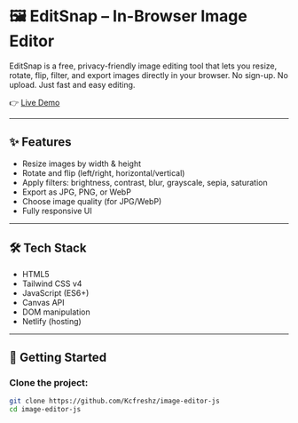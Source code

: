 # 🖼️ EditSnap – In-Browser Image Editor

EditSnap is a free, privacy-friendly image editing tool that lets you resize, rotate, flip, filter, and export images directly in your browser. No sign-up. No upload. Just fast and easy editing.

👉 [Live Demo](https://editsnap.netlify.app/)

---

## ✨ Features

- Resize images by width & height
- Rotate and flip (left/right, horizontal/vertical)
- Apply filters: brightness, contrast, blur, grayscale, sepia, saturation
- Export as JPG, PNG, or WebP
- Choose image quality (for JPG/WebP)
- Fully responsive UI

---

## 🛠 Tech Stack

- HTML5
- Tailwind CSS v4
- JavaScript (ES6+)
- Canvas API
- DOM manipulation
- Netlify (hosting)

---

## 🚀 Getting Started

### Clone the project:

```bash
git clone https://github.com/Kcfreshz/image-editor-js
cd image-editor-js
```
